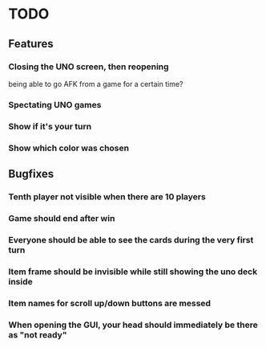 # TODO

## Features

### Closing the UNO screen, then reopening
being able to go AFK from a game for a certain time?

### Spectating UNO games

### Show if it's your turn

### Show which color was chosen



## Bugfixes

### Tenth player not visible when there are 10 players

### Game should end after win

### Everyone should be able to see the cards during the very first turn

### Item frame should be invisible while still showing the uno deck inside

### Item names for scroll up/down buttons are messed

### When opening the GUI, your head should immediately be there as "not ready"